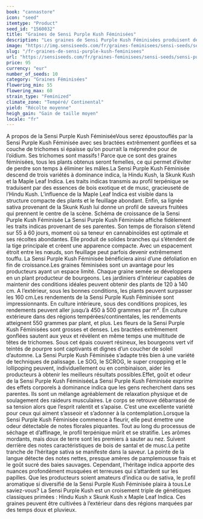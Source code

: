 ```yaml
---
book: "cannastore"
icon: "seed"
itemtype: "Product"
seed_id: "1560032"
title: "Graines de Sensi Purple Kush Féminisées"
description: "Les graines de Sensi Purple Kush Féminisées produisent des plants à fort rendement, de morphologie indica, aux notes musquées et aux effets corporels."
image: "https://img.sensiseeds.com/fr/graines-feminisees/sensi-seeds/sensi-purple-kush-femelle-image.png"
slug: "/fr-graines-de-sensi-purple-kush-feminisees"
url: "https://sensiseeds.com/fr/graines-feminisees/sensi-seeds/sensi-purple-kush-femelle?a_aid=cannastore"
price: 95
currency: "eur"
number_of_seeds: 10
category: "Graines Féminisées"
flowering_min: 55
flowering_max: 60
strain_type: "Feminized"
climate_zone: "Tempéré/ Continental"
yield: "Récolte moyenne"
heigh_gain: "Gain de taille moyen"
locale: "fr"
---
```

A propos de la Sensi Purple Kush FéminiséeVous serez époustouflés par la Sensi Purple Kush Féminisée avec ses bractées extrêmement gonflées et sa couche de trichomes si épaisse qu’on pourrait la méprendre pour de l’oïdium. Ses trichomes sont massifs ! Parce que ce sont des graines féminisées, tous les plants obtenus seront femelles, ce qui permet d’éviter de perdre son temps à éliminer les mâles.La Sensi Purple Kush Féminisée descend de trois variétés à dominance indica, la Hindu Kush, la Skunk Kush et la Maple Leaf Indica. Les traits indicas transmis au profil terpénique se traduisent par des essences de bois exotique et de musc, gracieuseté de l’Hindu Kush. L’influence de la Maple Leaf Indica est visible dans la structure compacte des plants et le feuillage abondant. Enfin, sa lignée sativa provenant de la Skunk Kush lui donne un profil de saveurs fruitées qui prennent le centre de la scène. Schéma de croissance de la Sensi Purple Kush Féminisée La Sensi Purple Kush Féminisée affiche fidèlement les traits indicas provenant de ses parentes. Son temps de floraison s’étend sur 55 à 60 jours, moment où sa teneur en cannabinoïdes est optimale et ses récoltes abondantes. Elle produit de solides branches qui s’étendent de la tige principale et créent une apparence compacte. Avec un espacement étroit entre les nœuds, son feuillage peut parfois devenir extrêmement touffu. La Sensi Purple Kush Féminisée bénéficiera ainsi d’une défoliation en fin de croissance.Les graines féminisées sont un avantage pour les producteurs ayant un espace limité. Chaque graine semée se développera en un plant producteur de bourgeons. Les jardiniers d’intérieur capables de maintenir des conditions idéales peuvent obtenir des plants de 120 à 140 cm. A l’extérieur, sous les bonnes conditions, les plants peuvent surpasser les 160 cm.Les rendements de la Sensi Purple Kush Féminisée sont impressionnants. En culture intérieure, sous des conditions propices, les rendements peuvent aller jusqu’à 450 à 500 grammes par m². En culture extérieure dans des régions tempérées/continentales, les rendements atteignent 550 grammes par plant, et plus. Les fleurs de la Sensi Purple Kush Féminisées sont grosses et denses. Les bractées extrêmement gonflées sautent aux yeux et révèlent en même temps une multitude de têtes de trichomes. Sous cet épais couvert résineux, les bourgeons vert vif teintés de pourpre sont captivants et dignes d’un coucher de soleil d’automne. La Sensi Purple Kush Féminisée s’adapte très bien à une variété de techniques de palissage. Le SOG, le SCROG, le super croppping et le lollipoping peuvent, individuellement ou en combinaison, aider les producteurs à obtenir les meilleurs résultats possibles.Effet, goût et odeur de la Sensi Purple Kush FéminiséeLa Sensi Purple Kush Féminisée exprime des effets corporels à dominance indica que les gens recherchent dans ses parentes. Ils sont un mélange agréablement de relaxation physique et de soulagement des raideurs musculaires. Le corps se retrouve débarrassé de sa tension alors que l’esprit ralentit et s’apaise. C’est une excellente variété pour ceux qui aiment s’asseoir et s’adonner à la contemplation.Lorsque la Sensi Purple Kush Féminisée commence à fleurir, elle peut émettre une odeur détectable de notes florales piquantes. Tout au long du processus de séchage et d’affinage, le profil terpénique mûrit et se stratifie. Les arômes mordants, mais doux de terre sont les premiers à sauter au nez. Suivent derrière des notes caractéristiques de bois de santal et de musc.La petite tranche de l’héritage sativa se manifeste dans la saveur. La pointe de la langue détecte des notes nettes, presque amères de pamplemousse frais et le goût sucré des baies sauvages. Cependant, l’héritage indica apporte des nuances profondément musquées et terreuses qui s’attardent sur les papilles. Que les producteurs soient amateurs d’indica ou de sativa, le profil aromatique si diversifié de la Sensi Purple Kush Féminisée plaira à tous.Le saviez-vous? La Sensi Purple Kush est un croisement triple de génétiques classiques primées : Hindu Kush x Skunk Kush x Maple Leaf Indica. Ces graines peuvent être cultivées à l’extérieur dans des régions marquées par des temps doux et pluvieux.
